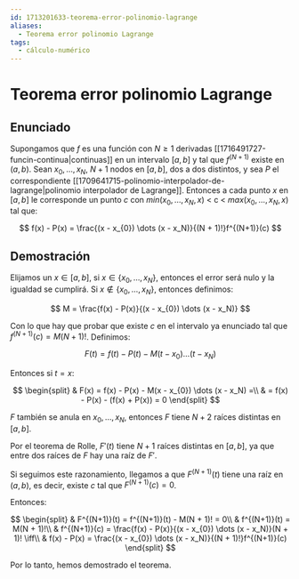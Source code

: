 ```yaml
---
id: 1713201633-teorema-error-polinomio-lagrange
aliases:
  - Teorema error polinomio Lagrange
tags:
  - cálculo-numérico
---
```


# Teorema error polinomio Lagrange

## Enunciado

Supongamos que $f$ es una función con $N\ge 1$ derivadas [[1716491727-funcin-continua|continuas]] en un intervalo $[a,b]$ y tal que $f^{(N+1)}$ existe en $(a,b)$. Sean $x_{0},\ldots ,x_{N}$, $N + 1$ nodos en $[a,b]$, dos a dos distintos, y sea $P$ el correspondiente [[1709641715-polinomio-interpolador-de-lagrange|polinomio interpolador de Lagrange]]. Entonces a cada punto $x$ en $[a,b]$ le corresponde un punto $c$ con ${min(x_{0},\ldots ,x_N,x)}$ < c < ${max(x_{0},\ldots ,x_N,x)}$ tal que:

$$
f(x) - P(x) = \frac{(x - x_{0}) \dots (x - x_N)}{(N + 1)!}f^{(N+1)}(c)
$$

## Demostración

Elijamos un $x \in [a,b]$, si $x \in \{x_{0},\ldots,x_N\}$, entonces el error será nulo y la igualdad se cumplirá. Si $x \notin \{x_{0},\ldots,x_N\}$, entonces definimos:

$$
M = \frac{f(x) - P(x)}{(x - x_{0}) \dots (x - x_N)}
$$

Con lo que hay que probar que existe $c$ en el intervalo ya enunciado tal que $f^{(N+1)}(c) = M(N + 1)!$. Definimos:

$$
F(t) = f(t) - P(t) - M(t - x_{0}) \dots (t - x_N)
$$

Entonces si $t = x$:

$$
\begin{split}
    & F(x) = f(x) - P(x) - M(x - x_{0}) \dots (x - x_N) =\\
    & = f(x) - P(x) - (f(x) + P(x)) = 0
\end{split}
$$

$F$ también se anula en $x_{0},\ldots,x_N$, entonces $F$ tiene $N + 2$ raíces distintas en $[a,b]$.

Por el teorema de Rolle, $F'(t)$ tiene $N + 1$ raíces distintas en $[a,b]$, ya que entre dos raíces de $F$ hay una raíz de $F'$.

Si seguimos este razonamiento, llegamos a que $F^{(N+1)}(t)$ tiene una raíz en $(a,b)$, es decir, existe $c$ tal que $F^{(N+1)}(c) = 0$.

Entonces:

$$
\begin{split}
    & F^{(N+1)}(t) = f^{(N+1)}(t) - M(N + 1)! = 0\\
    & f^{(N+1)}(t) = M(N + 1)!\\
    & f^{(N+1)}(c) = \frac{f(x) - P(x)}{(x - x_{0}) \dots (x - x_N)}(N + 1)! \iff\\
    & f(x) - P(x) = \frac{(x - x_{0}) \dots (x - x_N)}{(N + 1)!}f^{(N+1)}(c)
\end{split}
$$

Por lo tanto, hemos demostrado el teorema.